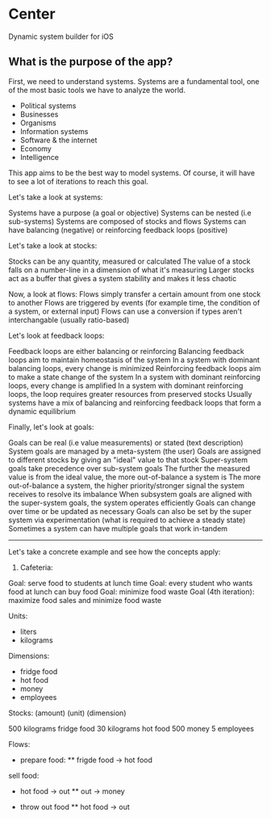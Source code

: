 # Center
Dynamic system builder for iOS

## What is the purpose of the app?
First, we need to understand systems. Systems are a fundamental tool, one of the most basic tools we have to analyze the world. 
* Political systems
* Businesses
* Organisms
* Information systems
* Software & the internet
* Economy
* Intelligence

This app aims to be the best way to model systems. Of course, it will have to see a lot of iterations to reach this goal.

Let's take a look at systems:

Systems have a purpose (a goal or objective)
Systems can be nested (i.e sub-systems)
Systems are composed of stocks and flows
Systems can have balancing (negative) or reinforcing feedback loops (positive)

Let's take a look at stocks:

Stocks can be any quantity, measured or calculated
The value of a stock falls on a number-line in a dimension of what it's measuring
Larger stocks act as a buffer that gives a system stability and makes it less chaotic

Now, a look at flows:
Flows simply transfer a certain amount from one stock to another
Flows are triggered by events (for example time, the condition of a system, or external input)
Flows can use a conversion if types aren't interchangable (usually ratio-based)

Let's look at feedback loops:

Feedback loops are either balancing or reinforcing
Balancing feedback loops aim to maintain homeostasis of the system
In a system with dominant balancing loops, every change is minimized
Reinforcing feedback loops aim to make a state change of the system
In a system with dominant reinforcing loops, every change is amplified
In a system with dominant reinforcing loops, the loop requires greater resources from preserved stocks
Usually systems have a mix of balancing and reinforcing feedback loops that form a dynamic equilibrium

Finally, let's look at goals:

Goals can be real (i.e value measurements) or stated (text description)
System goals are managed by a meta-system (the user)
Goals are assigned to different stocks by giving an "ideal" value to that stock
Super-system goals take precedence over sub-system goals
The further the measured value is from the ideal value, the more out-of-balance a system is
The more out-of-balance a system, the higher priority/stronger signal the system receives to resolve its imbalance
When subsystem goals are aligned with the super-system goals, the system operates efficiently
Goals can change over time or be updated as necessary
Goals can also be set by the super system via experimentation (what is required to achieve a steady state)
Sometimes a system can have multiple goals that work in-tandem

----

Let's take a concrete example and see how the concepts apply:

1. Cafeteria:

Goal: serve food to students at lunch time
Goal: every student who wants food at lunch can buy food
Goal: minimize food waste
Goal (4th iteration): maximize food sales and minimize food waste

Units:
* liters
* kilograms

Dimensions: 

* fridge food
* hot food
* money
* employees

Stocks: (amount) (unit) (dimension)

500 kilograms fridge food
30 kilograms hot food
500 money
5 employees

Flows:
* prepare food:
** frigde food -> hot food

sell food:
* hot food -> out
** out -> money

* throw out food
** hot food -> out


